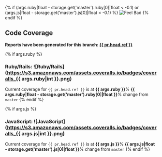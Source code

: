 <!--
This is a sample _comment.md template that we use at Localytics. You should customize this for your use case.
-->

{% if (args.ruby|float - storage.get('master').ruby[0]|float < -0.1) or (args.js|float - storage.get('master').js[0]|float < -0.1) %}
![Feel Bad](http://i.imgur.com/oXW25lP.jpg)
{% endif %}

## Code Coverage

**Reports have been generated for this branch: <a href="{{ url }}?{{ pr.title|urlencode }}" target="_blank">{{ pr.head.ref }}</a>**

{% if args.ruby %}
### Ruby/Rails: ![Ruby/Rails](https://s3.amazonaws.com/assets.coveralls.io/badges/coveralls_{{ args.ruby|int }}.png)
Current coverage for `{{ pr.head.ref }}` is at **{{ args.ruby }}**%
**{{ args.ruby|float - storage.get('master').ruby[0]|float }}**% change from `master`
{% endif %}

{% if args.js %}
### JavaScript: ![JavaScript](https://s3.amazonaws.com/assets.coveralls.io/badges/coveralls_{{ args.js|int }}.png)
Current coverage for `{{ pr.head.ref }}` is at **{{ args.js }}**%
**{{ args.js|float - storage.get('master').js[0]|float }}**% change from `master`
{% endif %}
